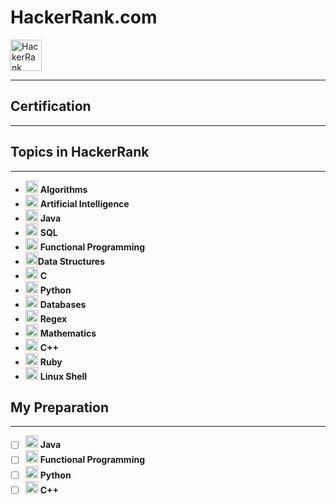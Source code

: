 # HackerRank.com
<img src="https://upload.wikimedia.org/wikipedia/commons/thumb/4/40/HackerRank_Icon-1000px.png/800px-HackerRank_Icon-1000px.png" alt="HackerRank" style="width:50px;"/>

---
## Certification
---
## Topics in HackerRank
---
* <img src="https://hrcdn.net/s3_pub/hr-assets/dashboard/Algorithm.svg" alt="Algorithms" style="width:20px;"/> **Algorithms**
* <img src="https://hrcdn.net/s3_pub/hr-assets/dashboard/AI.svg" alt="Artificial Intelligence" style="width:20px;"/> **Artificial Intelligence**
* <img src="https://hrcdn.net/s3_pub/hr-assets/dashboard/Java.svg" alt="Java" style="width:20px;"/> **Java**
* <img src="https://hrcdn.net/s3_pub/hr-assets/dashboard/SQL.svg" alt="SQL" style="width:20px;"/> **SQL**
* <img src="https://hrcdn.net/s3_pub/hr-assets/dashboard/FunctionalProgramming.svg" alt="Functional Programming" style="width:20px;"/> **Functional Programming**
*  <img src="https://hrcdn.net/s3_pub/hr-assets/dashboard/DataStructure.svg" alt="Data Structures" style="width:20px;"/>**Data Structures**
* <img src="https://hrcdn.net/s3_pub/hr-assets/dashboard/C.svg" alt="C" style="width:20px;"/> **C**
* <img src="https://hrcdn.net/s3_pub/hr-assets/dashboard/Python.svg" alt="Python" style="width:20px;"/> **Python**
* <img src="https://hrcdn.net/s3_pub/hr-assets/dashboard/DataBase.svg" alt="Databases" style="width:20px;"/> **Databases**
* <img src="https://hrcdn.net/s3_pub/hr-assets/dashboard/regex.svg" alt="Regex" style="width:20px;"/> **Regex**
* <img src="https://hrcdn.net/s3_pub/hr-assets/dashboard/Mathematics.svg" alt="Mathematics" style="width:20px;"/> **Mathematics**
* <img src="https://hrcdn.net/s3_pub/hr-assets/dashboard/C++.svg" alt="C++" style="width:20px;"/> **C++**
* <img src="https://hrcdn.net/s3_pub/hr-assets/dashboard/Ruby.svg" alt="Ruby" style="width:20px;"/> **Ruby**
* <img src="https://hrcdn.net/s3_pub/hr-assets/dashboard/LinuxShell.svg" alt="Linux Shell" style="width:20px;"/> **Linux Shell**
## My Preparation
---
- [ ] <img src="https://hrcdn.net/s3_pub/hr-assets/dashboard/Java.svg" alt="Java" style="width:20px;"/> **Java**
- [ ] <img src="https://hrcdn.net/s3_pub/hr-assets/dashboard/FunctionalProgramming.svg" alt="Functional Programming" style="width:20px;"/> **Functional Programming**
- [ ] <img src="https://hrcdn.net/s3_pub/hr-assets/dashboard/Python.svg" alt="Python" style="width:20px;"/> **Python**
- [ ] <img src="https://hrcdn.net/s3_pub/hr-assets/dashboard/C++.svg" alt="C++" style="width:20px;"/> **C++**
